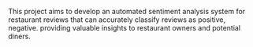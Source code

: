 This project aims to develop an automated sentiment analysis system for restaurant reviews that can accurately classify reviews as positive, negative. providing valuable insights to restaurant owners and potential diners.
